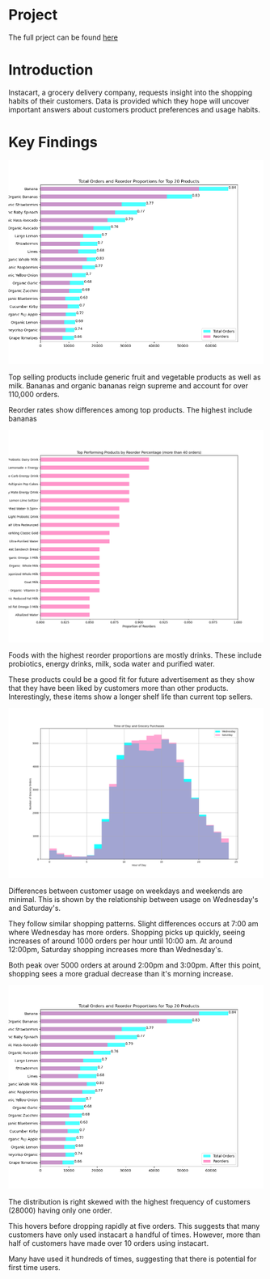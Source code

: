 # Project

The full prject can be found [here](instacart.ipynb)

# Introduction

Instacart, a grocery delivery company, requests insight into the shopping habits of their customers. Data is provided which they hope will uncover important answers about customers product preferences and usage habits.

# Key Findings

!['Top 20 most ordered products with reorder data'](pics/total_orders_reorders.png)

Top selling products include generic fruit and vegetable products as well as milk. Bananas and organic bananas reign supreme and account for over 110,000 orders. 

Reorder rates show differences among top products. The highest include bananas 

!['Top Performing Products by Reorder Percentage (more than 40 orders)'](pics/proportion_of_reorders.png)

Foods with the highest reorder proportions are mostly drinks. These include probiotics, energy drinks, milk, soda water and purified water. 

These products could be a good fit for future advertisement as they show that they have been liked by customers more than other products. Interestingly, these items show a longer shelf life than current top sellers.

!['Wed vs Sat'](pics/wednesday_vs_saturday.png)

Differences between customer usage on weekdays and weekends are minimal. This is shown by the relationship between usage on Wednesday's and Saturday's. 

They  follow similar shopping patterns. Slight differences occurs at 7:00 am where Wednesday has more orders. Shopping picks up quickly, seeing increases of around 1000 orders per hour until 10:00 am. At around 12:00pm, Saturday shopping increases more than Wednesday's. 

Both peak over 5000 orders at around 2:00pm and 3:00pm. After this point, shopping sees a more gradual decrease than it's morning increase.

!['Number of Orders per Customer'](pics/total_orders_reorders.png)

The distribution is right skewed with the highest frequency of customers (28000) having only one order. 

This hovers before dropping rapidly at five orders. This suggests that many customers have only used instacart a handful of times. However, more than half of customers have made over 10 orders using instacart.

Many have used it hundreds of times, suggesting that there is potential for first time users. 